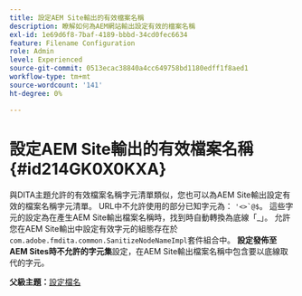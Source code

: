 ```yaml
---
title: 設定AEM Site輸出的有效檔案名稱
description: 瞭解如何為AEM網站輸出設定有效的檔案名稱
exl-id: 1e69d6f8-7baf-4189-bbbd-34cd0fec6634
feature: Filename Configuration
role: Admin
level: Experienced
source-git-commit: 0513ecac38840a4cc649758bd1180edff1f8aed1
workflow-type: tm+mt
source-wordcount: '141'
ht-degree: 0%

---
```


# 設定AEM Site輸出的有效檔案名稱 {#id214GK0X0KXA}

與DITA主題允許的有效檔案名稱字元清單類似，您也可以為AEM Site輸出設定有效的檔案名稱字元清單。 URL中不允許使用的部分已知字元為： ```'<>`@$```。 這些字元的設定為在產生AEM Site輸出檔案名稱時，找到時自動轉換為底線「_」。 允許您在AEM Site輸出中設定有效字元的組態存在於`com.adobe.fmdita.common.SanitizeNodeNameImpl`套件組合中。 **設定發佈至AEM Sites時不允許的字元集**&#x200B;設定，在AEM Site輸出檔案名稱中包含要以底線取代的字元。

**父級主題：**&#x200B;[&#x200B;設定檔名](conf-file-names.md)
